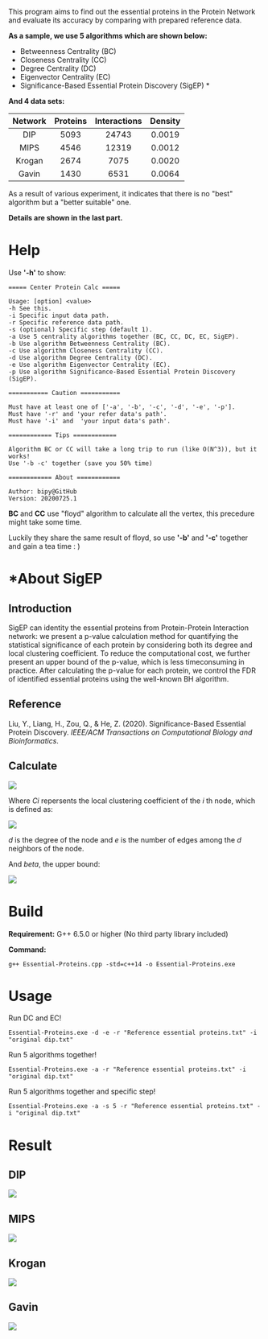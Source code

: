 

This program aims to find out the essential proteins in the Protein Network and evaluate its accuracy by comparing with prepared reference data.

**As a sample, we use 5 algorithms which are shown below:**

- Betweenness Centrality (BC)
- Closeness Centrality (CC)
- Degree Centrality (DC)
- Eigenvector Centrality (EC)
- Significance-Based Essential Protein Discovery (SigEP) \*

**And 4 data sets:**

| Network | Proteins | Interactions | Density |
| :-----: | :------: | :----------: | :-----: |
|   DIP   |   5093   |    24743     | 0.0019  |
|  MIPS   |   4546   |    12319     | 0.0012  |
| Krogan  |   2674   |     7075     | 0.0020  |
|  Gavin  |   1430   |     6531     | 0.0064  |

As a result of various experiment, it indicates that there is no "best" algorithm but a "better suitable" one.

**Details are shown in the last part.**

# Help

Use **'-h'** to show:

```
===== Center Protein Calc =====

Usage: [option] <value>
-h See this.
-i Specific input data path.
-r Specific reference data path.
-s (optional) Specific step (default 1).
-a Use 5 centrality algorithms together (BC, CC, DC, EC, SigEP).
-b Use algorithm Betweenness Centrality (BC).
-c Use algorithm Closeness Centrality (CC).
-d Use algorithm Degree Centrality (DC).
-e Use algorithm Eigenvector Centrality (EC).
-p Use algorithm Significance-Based Essential Protein Discovery (SigEP).

=========== Caution ===========

Must have at least one of ['-a', '-b', '-c', '-d', '-e', '-p'].
Must have '-r' and 'your refer data's path'.
Must have '-i' and  'your input data's path'.

============ Tips ============

Algorithm BC or CC will take a long trip to run (like O(N^3)), but it works!
Use '-b -c' together (save you 50% time)

============ About ============

Author: bipy@GitHub
Version: 20200725.1
```

**BC** and **CC** use "floyd" algorithm to calculate all the vertex, this precedure might take some time.

Luckily they share the same result of floyd, so use **'-b'** and **'-c'** together and gain a tea time : )

# \*About SigEP

## Introduction

SigEP can identity the essential proteins from Protein-Protein Interaction network: we present a p-value calculation method for quantifying the statistical significance of each protein by considering both its degree and local clustering coefficient. To reduce the computational cost, we further present an upper bound of the p-value, which is less timeconsuming in practice. After calculating the p-value for each protein, we control the FDR of identified essential proteins using the well-known BH algorithm.

## Reference

Liu, Y., Liang, H., Zou, Q., & He, Z. (2020). Significance-Based Essential Protein Discovery. *IEEE/ACM Transactions on Computational Biology and Bioinformatics*.

## Calculate

![](https://cdn.jsdelivr.net/gh/bipy/CDN@master/repo/Essential-Proteins/p.png)

Where *Ci* repersents the local clustering coefficient of the *i* th node, which is defined as:

![](https://cdn.jsdelivr.net/gh/bipy/CDN@master/repo/Essential-Proteins/c.png)

*d* is the degree of the node and *e* is the  number of edges among the *d* neighbors of the node.

And *beta*, the upper bound:

![](https://cdn.jsdelivr.net/gh/bipy/CDN@master/repo/Essential-Proteins/beta.png)

# Build

**Requirement:** G++ 6.5.0 or higher (No third party library included)

**Command:**

```shell
g++ Essential-Proteins.cpp -std=c++14 -o Essential-Proteins.exe
```

# Usage

Run DC and EC!

```shell
Essential-Proteins.exe -d -e -r "Reference essential proteins.txt" -i "original dip.txt"
```

Run 5 algorithms together!

```shell
Essential-Proteins.exe -a -r "Reference essential proteins.txt" -i "original dip.txt"
```

Run 5 algorithms together and specific step!

```shell
Essential-Proteins.exe -a -s 5 -r "Reference essential proteins.txt" -i "original dip.txt"
```

# Result

## DIP

![](https://cdn.jsdelivr.net/gh/bipy/CDN@master/repo/Essential-Proteins/DIP.png)

## MIPS

![](https://cdn.jsdelivr.net/gh/bipy/CDN@master/repo/Essential-Proteins/MIPS.png)

## Krogan

![](https://cdn.jsdelivr.net/gh/bipy/CDN@master/repo/Essential-Proteins/Krogan.png)

## Gavin

![](https://cdn.jsdelivr.net/gh/bipy/CDN@master/repo/Essential-Proteins/Gavin.png)